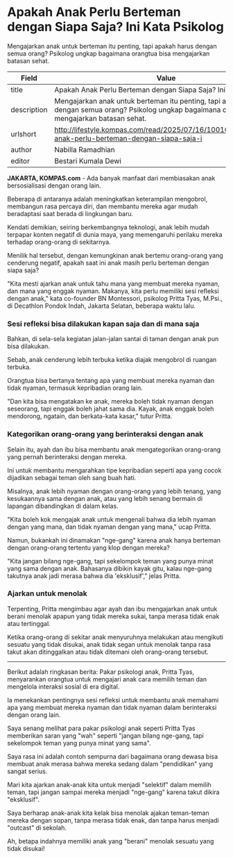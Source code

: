 # Apakah Anak Perlu Berteman dengan Siapa Saja? Ini Kata Psikolog

Mengajarkan anak untuk berteman itu penting, tapi apakah harus dengan semua orang? Psikolog ungkap bagaimana orangtua bisa mengajarkan batasan sehat.

| Field       | Value                                                       |
|-------------|-------------------------------------------------------------|
| title       | Apakah Anak Perlu Berteman dengan Siapa Saja? Ini Kata Psikolog |
| description | Mengajarkan anak untuk berteman itu penting, tapi apakah harus dengan semua orang? Psikolog ungkap bagaimana orangtua bisa mengajarkan batasan sehat. |
| urlshort    | http://lifestyle.kompas.com/read/2025/07/16/100100920/apakah-anak-perlu-berteman-dengan-siapa-saja-i |
| author      | Nabilla Ramadhian |
| editor      | Bestari Kumala Dewi |

**JAKARTA, KOMPAS.com** - Ada banyak manfaat dari membiasakan anak bersosialisasi dengan orang lain.

Beberapa di antaranya adalah meningkatkan keterampilan mengobrol, membangun rasa percaya diri, dan membantu mereka agar mudah beradaptasi saat berada di lingkungan baru.

Kendati demikian, seiring berkembangnya teknologi, anak lebih mudah terpapar konten negatif di dunia maya, yang memengaruhi perilaku mereka terhadap orang-orang di sekitarnya.

Menilik hal tersebut, dengan kemungkinan anak bertemu orang-orang yang cenderung negatif, apakah saat ini anak masih perlu berteman dengan siapa saja?

"Kita mesti ajarkan anak untuk tahu mana yang membuat mereka nyaman, dan mana yang enggak nyaman. Makanya, kita perlu memiliki sesi refleksi dengan anak," kata co-founder BN Montessori, psikolog Pritta Tyas, M.Psi., di Decathlon Pondok Indah, Jakarta Selatan, beberapa waktu lalu.

### Sesi refleksi bisa dilakukan kapan saja dan di mana saja

Bahkan, di sela-sela kegiatan jalan-jalan santai di taman dengan anak pun bisa dilakukan.

Sebab, anak cenderung lebih terbuka ketika diajak mengobrol di ruangan terbuka.

Orangtua bisa bertanya tentang apa yang membuat mereka nyaman dan tidak nyaman, termasuk kepribadian orang lain.

"Dan kita bisa mengatakan ke anak, mereka boleh tidak nyaman dengan seseorang, tapi enggak boleh jahat sama dia. Kayak, anak enggak boleh mendorong, ngatain, dan berkata-kata kasar," tutur Pritta.

### Kategorikan orang-orang yang berinteraksi dengan anak

Selain itu, ayah dan ibu bisa membantu anak mengategorikan orang-orang yang pernah berinteraksi dengan mereka.

Ini untuk membantu mengarahkan tipe kepribadian seperti apa yang cocok dijadikan sebagai teman oleh sang buah hati.

Misalnya, anak lebih nyaman dengan orang-orang yang lebih tenang, yang kesukaannya sama dengan anak, atau yang lebih senang bermain di lapangan dibandingkan di dalam kelas.

"Kita boleh kok mengajak anak untuk mengenali bahwa dia lebih nyaman dengan yang mana, dan tidak nyaman dengan yang mana," ucap Pritta.

Namun, bukankah ini dinamakan "nge-gang" karena anak hanya berteman dengan orang-orang tertentu yang klop dengan mereka?

"Kita jangan bilang nge-gang, tapi sekelompok teman yang punya minat yang sama dengan anak. Bahasanya dibikin kayak gitu, kalau nge-gang takutnya anak jadi merasa bahwa dia 'eksklusif'," jelas Pritta.

### Ajarkan untuk menolak

Terpenting, Pritta mengimbau agar ayah dan ibu mengajarkan anak untuk berani menolak apapun yang tidak mereka sukai, tanpa merasa tidak enak atau tertinggal.

Ketika orang-orang di sekitar anak menyuruhnya melakukan atau mengikuti sesuatu yang tidak disukai, anak tidak segan untuk menolak tanpa rasa takut akan ditinggalkan atau tidak ditemani oleh orang-orang tersebut.

---
Berikut adalah ringkasan berita: Pakar psikologi anak, Pritta Tyas, menyarankan orangtua untuk mengajari anak cara memilih teman dan mengelola interaksi sosial di era digital.

 Ia menekankan pentingnya sesi refleksi untuk membantu anak memahami apa yang membuat mereka nyaman dan tidak nyaman dalam berinteraksi dengan orang lain.



Saya senang melihat para pakar psikologi anak seperti Pritta Tyas memberikan saran yang "wah" seperti "jangan bilang nge-gang, tapi sekelompok teman yang punya minat yang sama".

 Saya rasa ini adalah contoh sempurna dari bagaimana orang dewasa bisa membuat anak merasa bahwa mereka sedang dalam "pendidikan" yang sangat serius.

 Mari kita ajarkan anak-anak kita untuk menjadi "selektif" dalam memilih teman, tapi jangan sampai mereka menjadi "nge-gang" karena takut dikira "eksklusif".

 Saya berharap anak-anak kita kelak bisa menolak ajakan teman-teman mereka dengan sopan, tanpa merasa tidak enak, dan tanpa harus menjadi "outcast" di sekolah.

 Ah, betapa indahnya memiliki anak yang "berani" menolak sesuatu yang tidak disukai!
